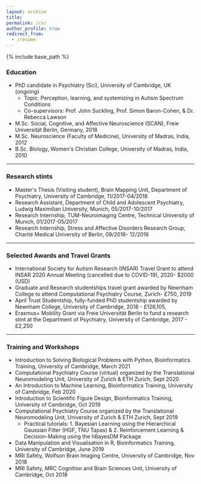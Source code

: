 ```yaml
---
layout: archive
title: 
permalink: /cv/
author_profile: true
redirect_from:
  - /resume
---
```


{% include base_path %}

### Education

* PhD candidate in Psychiatry (Sci), University of Cambridge, UK (ongoing)
  * Topic: Perception, learning, and systemizing in Autism Spectrum Conditions
  * Co-supervisors: Prof. John Suckling, Prof. Simon Baron-Cohen, & Dr. Rebecca Lawson
* M.Sc. Social, Cognitive, and Affective Neuroscience (SCAN), Freie Universität Berlin, Germany, 2018
* M.Sc. Neuroscience (Faculty of Medicine), University of Madras, India, 2012
* B.Sc. Biology, Women's Christian College, University of Madras, India, 2010


***

### Research stints

* Master's Thesis (Visiting student), Brain Mapping Unit, Department of Psychiatry,  University of Cambridge, 11/2017-04/2018
* Research Assistant, Department of Child and Adolescent Psychiatry, Ludwig Maximilian University, Munich, 05/2017-10/2017
* Research Internship, TUM-Neuroimaging Centre, Technical University of Munich, 01/2017-05/2017
* Research Internship, Stress and Affective Disorders Research Group, Charité Medical University of Berlin, 09/2016- 12/2016

***

### Selected Awards and Travel Grants

* International Society for Autism Research (INSAR) Travel Grant to attend INSAR 2020 Annual Meeting (cancelled due to COVID-19), 2020- $2000 (USD)
* Graduate and Research studentships travel grant awarded by Newnham College to attend Computational Psychiatry Course, Zurich- £750, 2019
* April Trust Studentship, fully-funded PhD studentship awarded by Newnham College, University of Cambridge, 2018 - £126,105, 
* Erasmus+ Mobility Grant via Freie Universität Berlin to fund a research stint at the Department of Psychiatry, University of Cambridge, 2017 - £2,250


***

### Training and Workshops

* Introduction to Solving Biological Problems with Python, Bioinformatics Training, University of Cambridge, March 2021
* Computational Psychiatry Course (virtual) organized by the Translational Neuromodeling Unit, University of Zurich & ETH Zurich, Sept 2020
* An Introduction to Machine Learning, Bioinformatics Training, University of Cambridge, Feb 2020
* Introduction to Scientific Figure Design, Bioinformatics Training, University of Cambridge, Oct 2019
* Computational Psychiatry Course organized by the Translational Neuromodeling Unit, University of Zurich & ETH Zurich, Sept 2019
  * Practical tutorials: 1. Bayesian Learning using the Hierarchical Gaussian Filter (HGF, TNU Tapas) & 2. Reinforcement Learning & Decision-Making using the hBayesDM Package
* Data Manipulation and Visualisation in R, Bioinformatics Training, University of Cambridge, June 2019
* MRI Safety, Wolfson Brain Imaging Centre, University of Cambridge, Nov 2018
* MRI Safety, MRC Cognition and Brain Sciences Unit, University of Cambridge, Oct 2018
